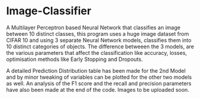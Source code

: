 # Image-Classifier
A Multilayer Perceptron based Neural Network that classifies an image between 10 distinct classes, this program uses a huge image dataset from CIFAR 10 and using 3 separate Neural Network models, classifies them into 10 distinct categories of objects. The difference betweeen the 3 models, are the various parameters that affect the classification like accuracy, losses, optimisation methods like Early Stopping and Dropouts.

A detailed Prediction Distribution table has been made for the 2nd Model and by minor tweaking of variables can be plotted for the other two models as well. An analysis of the F1 score and the recall and precision parameters have also been made at the end of the code. Images to be uploaded soon. 

